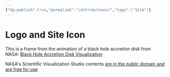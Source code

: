 ```yaml
---
{"dg-publish":true,"permalink":"/attributions/","tags":["Site"]}
---
```


# Logo and Site Icon
This is a frame from the animation of a black hole accretion disk from NASA:
[Black Hole Accretion Disk Visualization](https://svs.gsfc.nasa.gov/13326)

NASA's Scientific Visualization Studio contents [are in the public domain and are free for use](https://svs.gsfc.nasa.gov/help/)
